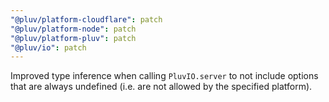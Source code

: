 ```yaml
---
"@pluv/platform-cloudflare": patch
"@pluv/platform-node": patch
"@pluv/platform-pluv": patch
"@pluv/io": patch
---
```


Improved type inference when calling `PluvIO.server` to not include options that are always undefined (i.e. are not allowed by the specified platform).
